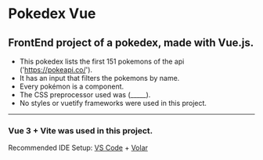 # Pokedex Vue
 
## FrontEnd project of a pokedex, made with Vue.js.

- This pokedex lists the first 151 pokemons of the api ('https://pokeapi.co/').
- It has an input that filters the pokemons by name.
- Every pokémon is a component.
- The CSS preprocessor used was (_____).
- No styles or vuetify frameworks were used in this project.
---

### Vue 3 + Vite was used in this project.
Recommended IDE Setup: [VS Code](https://code.visualstudio.com/) + [Volar](https://marketplace.visualstudio.com/items?itemName=Vue.volar)